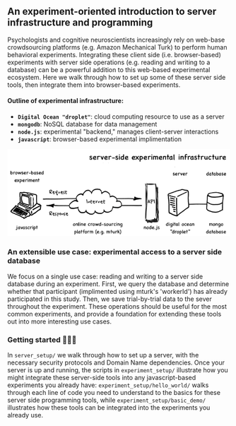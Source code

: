 ## An experiment-oriented introduction to server infrastructure and programming

Psychologists and cognitive neuroscientists increasingly rely on web-base crowdsourcing platforms (e.g. Amazon Mechanical Turk) to perform human behavioral experiments. Integrating these client side (i.e. browser-based) experiments with server side operations (e.g. reading and writing to a database) can be a powerful addition to this web-based experimental ecosystem. Here we walk through how to set up some of these server side tools, then integrate them into browser-based experiments. 

#### Outline of experimental infrastructure: 

- **`Digital Ocean "droplet"`**: cloud computing resource to use as a server  
- **`mongodb`**: NoSQL database for data management
- **`node.js`**: experimental "backend," manages client-server interactions 
- **`javascript`**: browser-based experimental implimentation

![](./schematic.png)

### An extensible use case: experimental access to a server side database

We focus on a single use case: reading and writing to a server side database during an experiment. First, we query the database and determine whether that participant (implimented using mturk's 'workerId') has already participated in this study. Then, we save trial-by-trial data to the sever throughout the experiment. These operations should be useful for the most common experiments, and provide a foundation for extending these tools out into more interesting use cases. 

### Getting started :egg::hatching_chick::hatched_chick:

In `server_setup/` we walk through how to set up a server, with the necessary security protocols and Domain Name dependencies. Once your server is up and running, the scripts in `experiment_setup/` illustrate how you might integrate these server-side tools into any javascript-based experiments you already have: `experiment_setup/hello_world/` walks through each line of code you need to understand to the basics for these server side programming tools, while `experiment_setup/basic_demo/` illustrates how these tools can be integrated into the experiments you already use. 
